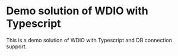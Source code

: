 # Demo solution of WDIO with Typescript

This is a demo solution of WDIO with Typescript and DB connection support.